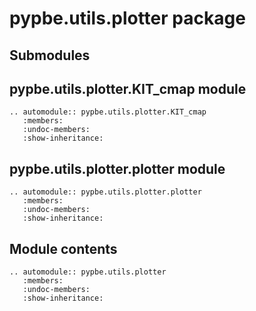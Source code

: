 # pypbe.utils.plotter package

## Submodules

## pypbe.utils.plotter.KIT_cmap module

```{eval-rst}
.. automodule:: pypbe.utils.plotter.KIT_cmap
   :members:
   :undoc-members:
   :show-inheritance:
```

## pypbe.utils.plotter.plotter module

```{eval-rst}
.. automodule:: pypbe.utils.plotter.plotter
   :members:
   :undoc-members:
   :show-inheritance:
```

## Module contents

```{eval-rst}
.. automodule:: pypbe.utils.plotter
   :members:
   :undoc-members:
   :show-inheritance:
```
